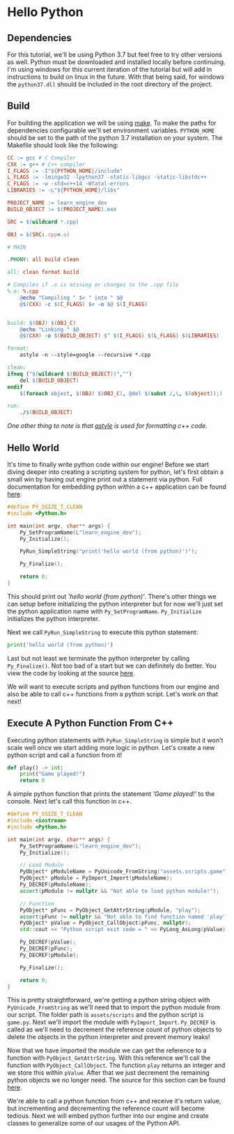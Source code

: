 # Hello Python

## Dependencies

For this tutorial, we'll be using Python 3.7 but feel free to try other versions as well.  Python must be downloaded and installed locally before continuing.  I'm using windows for this current iteration of the tutorial but will add in instructions to build on linux in the future.  With that being said, for windows the `python37.dll` should be included in the root directory of the project.

## Build

For building the application we will be using [make](https://www.gnu.org/software/make/).  To make the paths for dependencies configurable we'll set environment variables.  `PYTHON_HOME` should be set to the path of the python 3.7 installation on your system.  The Makefile should look like the following:

```makefile
CC := gcc # C Compiler
CXX := g++ # C++ compiler
I_FLAGS := -I"${PYTHON_HOME}/include"
L_FLAGS := -lmingw32 -lpython37 -static-libgcc -static-libstdc++
C_FLAGS := -w -std=c++14 -Wfatal-errors
LIBRARIES := -L"${PYTHON_HOME}/libs"

PROJECT_NAME := learn_engine_dev
BUILD_OBJECT := $(PROJECT_NAME).exe

SRC = $(wildcard *.cpp)

OBJ = $(SRC:.cpp=.o)

# MAIN

.PHONY: all build clean

all: clean format build

# Compiles if .o is missing or changes to the .cpp file
%.o: %.cpp
    @echo "Compiling " $< " into " $@
    @$(CXX) -c $(C_FLAGS) $< -o $@ $(I_FLAGS)


build: $(OBJ) $(OBJ_C)
    @echo "Linking " $@
    @$(CXX) -o $(BUILD_OBJECT) $^ $(I_FLAGS) $(L_FLAGS) $(LIBRARIES)

format:
    astyle -n --style=google --recursive *.cpp

clean:
ifneq ("$(wildcard $(BUILD_OBJECT))","")
    del $(BUILD_OBJECT)
endif
    $(foreach object, $(OBJ) $(OBJ_C), @del $(subst /,\, $(object));)

run:
    ./$(BUILD_OBJECT)
```

*One other thing to note is that [astyle](http://astyle.sourceforge.net/astyle.html) is used for formatting c++ code.*

## Hello World

It's time to finally write python code within our engine!  Before we start diving deeper into creating a scripting system for python, let's first obtain a small win by having out engine print out a statement via python.  Full documentation for embedding python within a c++ application can be found [here](https://docs.python.org/3/extending/embedding.html).

```c++
#define PY_SSIZE_T_CLEAN
#include <Python.h>

int main(int argv, char** args) {
    Py_SetProgramName(L"learn_engine_dev");
    Py_Initialize();

    PyRun_SimpleString("print('hello world (from python)')");

    Py_Finalize();

    return 0;
}
```

This should print out *'hello world (from python)'*.  There's other things we can setup before initializing the python interpreter but for now we'll just set the python application name with `Py_SetProgramName`. `Py_Initialize` initializes the python interpreter.

Next we call `PyRun_SimpleString` to execute this python statement:
```py
print('hello world (from python)')
```

Last but not least we terminate the python interpreter by calling `Py_Finalize()`.  Not too bad of a start but we can definitely do better.  You view the code by looking at the source [here](https://github.com/Chukobyte/learn-engine-dev/tree/main/src/1.embedding_python/1.0.hello_python).

We will want to execute scripts and python functions from our engine and also be able to call c++ functions from a python script.  Let's work on that next!

## Execute A Python Function From C++

Executing python statements with `PyRun_SimpleString` is simple but it won't scale well once we start adding more logic in python.  Let's create a new python script and call a function from it!

```py
def play() -> int:
    print("Game played!")
    return 0
```

A simple python function that prints the statement *'Game played!'* to the console.  Next let's call this function in c++.

```c++
#define PY_SSIZE_T_CLEAN
#include <iostream>
#include <Python.h>

int main(int argv, char** args) {
    Py_SetProgramName(L"learn_engine_dev");
    Py_Initialize();

    // Load Module
    PyObject* pModuleName = PyUnicode_FromString("assets.scripts.game");
    PyObject* pModule = PyImport_Import(pModuleName);
    Py_DECREF(pModuleName);
    assert(pModule != nullptr && "Not able to load python module!");

    // Function
    PyObject* pFunc = PyObject_GetAttrString(pModule, "play");
    assert(pFunc != nullptr && "Not able to find function named 'play'!");
    PyObject* pValue = PyObject_CallObject(pFunc, nullptr);
    std::cout << "Python script exit code = " << PyLong_AsLong(pValue) << std::endl;

    Py_DECREF(pValue);
    Py_DECREF(pFunc);
    Py_DECREF(pModule);

    Py_Finalize();

    return 0;
}
```

This is pretty straightforward, we're getting a python string object with `PyUnicode_FromString` as we'll need that to import the python module from our script.  The folder path is `assets/scripts` and the python script is `game.py`.  Next we'll import the module with `PyImport_Import`.  `Py_DECREF` is called as we'll need to decrement the reference count of python objects to delete the objects in the python interpreter and prevent memory leaks!

Now that we have imported the module we can get the reference to a function with `PyObject_GetAttrString`.  With this reference we'll call the function with `PyObject_CallObject`.  The function `play` returns an integer and we store this within `pValue`.  After that we just decrement the remaining python objects we no longer need.  The source for this section can be found [here](https://github.com/Chukobyte/learn-engine-dev/tree/main/src/1.embedding_python/1.1.calling_a_function).

We're able to call a python function from c++ and receive it's return value, but incrementing and decrementing the reference count will become tedious.  Next we will embed python further into our engine and create classes to generalize some of our usages of the Python API.
